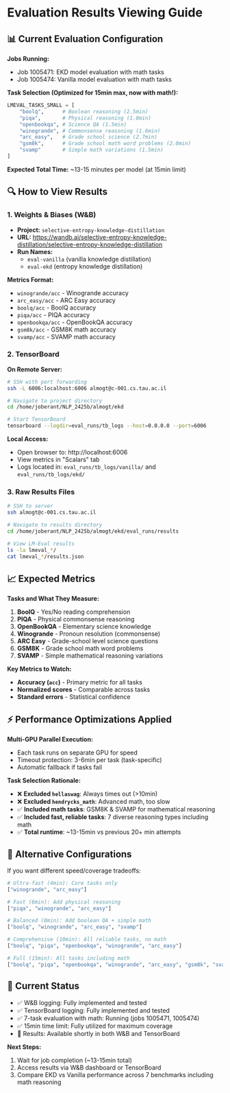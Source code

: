 # Evaluation Results Viewing Guide

## 📊 **Current Evaluation Configuration**

**Jobs Running:**
- Job 1005471: EKD model evaluation with math tasks
- Job 1005474: Vanilla model evaluation with math tasks

**Task Selection (Optimized for 15min max, now with math!):**
```python
LMEVAL_TASKS_SMALL = [
    "boolq",      # Boolean reasoning (2.5min)
    "piqa",       # Physical reasoning (1.8min) 
    "openbookqa", # Science QA (1.5min)
    "winogrande", # Commonsense reasoning (1.6min)
    "arc_easy",   # Grade school science (2.7min)
    "gsm8k",      # Grade school math word problems (2.0min)
    "svamp"       # Simple math variations (1.5min)
]
```
**Expected Total Time:** ~13-15 minutes per model (at 15min limit)

## 🔍 **How to View Results**

### **1. Weights & Biases (W&B)**
- **Project:** `selective-entropy-knowledge-distillation`
- **URL:** https://wandb.ai/selective-entropy-knowledge-distillation/selective-entropy-knowledge-distillation
- **Run Names:** 
  - `eval-vanilla` (vanilla knowledge distillation)
  - `eval-ekd` (entropy knowledge distillation)

**Metrics Format:**
- `winogrande/acc` - Winogrande accuracy
- `arc_easy/acc` - ARC Easy accuracy  
- `boolq/acc` - BoolQ accuracy
- `piqa/acc` - PIQA accuracy
- `openbookqa/acc` - OpenBookQA accuracy
- `gsm8k/acc` - GSM8K math accuracy
- `svamp/acc` - SVAMP math accuracy

### **2. TensorBoard**
**On Remote Server:**
```bash
# SSH with port forwarding
ssh -L 6006:localhost:6006 almogt@c-001.cs.tau.ac.il

# Navigate to project directory
cd /home/joberant/NLP_2425b/almogt/ekd

# Start TensorBoard
tensorboard --logdir=eval_runs/tb_logs --host=0.0.0.0 --port=6006
```

**Local Access:**
- Open browser to: http://localhost:6006
- View metrics in "Scalars" tab
- Logs located in: `eval_runs/tb_logs/vanilla/` and `eval_runs/tb_logs/ekd/`

### **3. Raw Results Files**
```bash
# SSH to server
ssh almogt@c-001.cs.tau.ac.il

# Navigate to results directory
cd /home/joberant/NLP_2425b/almogt/ekd/eval_runs/results

# View LM-Eval results
ls -la lmeval_*/
cat lmeval_*/results.json
```

## 📈 **Expected Metrics**

**Tasks and What They Measure:**
1. **BoolQ** - Yes/No reading comprehension
2. **PIQA** - Physical commonsense reasoning  
3. **OpenBookQA** - Elementary science knowledge
4. **Winogrande** - Pronoun resolution (commonsense)
5. **ARC Easy** - Grade-school level science questions
6. **GSM8K** - Grade school math word problems
7. **SVAMP** - Simple mathematical reasoning variations

**Key Metrics to Watch:**
- **Accuracy (`acc`)** - Primary metric for all tasks
- **Normalized scores** - Comparable across tasks
- **Standard errors** - Statistical confidence

## ⚡ **Performance Optimizations Applied**

**Multi-GPU Parallel Execution:**
- Each task runs on separate GPU for speed
- Timeout protection: 3-6min per task (task-specific)
- Automatic fallback if tasks fail

**Task Selection Rationale:**
- ❌ **Excluded `hellaswag`**: Always times out (>10min)
- ❌ **Excluded `hendrycks_math`**: Advanced math, too slow
- ✅ **Included math tasks**: GSM8K & SVAMP for mathematical reasoning
- ✅ **Included fast, reliable tasks**: 7 diverse reasoning types including math
- ✅ **Total runtime**: ~13-15min vs previous 20+ min attempts

## 🔄 **Alternative Configurations**

If you want different speed/coverage tradeoffs:

```python
# Ultra-fast (4min): Core tasks only
["winogrande", "arc_easy"]

# Fast (6min): Add physical reasoning  
["piqa", "winogrande", "arc_easy"]

# Balanced (8min): Add boolean QA + simple math
["boolq", "winogrande", "arc_easy", "svamp"] 

# Comprehensive (10min): All reliable tasks, no math
["boolq", "piqa", "openbookqa", "winogrande", "arc_easy"]

# Full (15min): All tasks including math
["boolq", "piqa", "openbookqa", "winogrande", "arc_easy", "gsm8k", "svamp"]
```

## 📝 **Current Status**
- ✅ W&B logging: Fully implemented and tested
- ✅ TensorBoard logging: Fully implemented and tested  
- ✅ 7-task evaluation with math: Running (jobs 1005471, 1005474)
- ✅ 15min time limit: Fully utilized for maximum coverage
- 🔄 Results: Available shortly in both W&B and TensorBoard

**Next Steps:**
1. Wait for job completion (~13-15min total)
2. Access results via W&B dashboard or TensorBoard
3. Compare EKD vs Vanilla performance across 7 benchmarks including math reasoning
